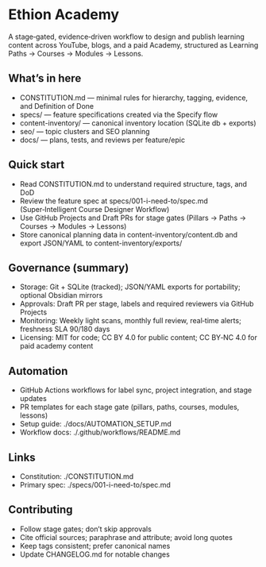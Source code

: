 # Ethion Academy

A stage‑gated, evidence‑driven workflow to design and publish learning content across YouTube, blogs, and a paid Academy, structured as Learning Paths → Courses → Modules → Lessons.

## What’s in here
- CONSTITUTION.md — minimal rules for hierarchy, tagging, evidence, and Definition of Done
- specs/ — feature specifications created via the Specify flow
- content-inventory/ — canonical inventory location (SQLite db + exports)
- seo/ — topic clusters and SEO planning
- docs/ — plans, tests, and reviews per feature/epic

## Quick start
- Read CONSTITUTION.md to understand required structure, tags, and DoD
- Review the feature spec at specs/001-i-need-to/spec.md (Super‑Intelligent Course Designer Workflow)
- Use GitHub Projects and Draft PRs for stage gates (Pillars → Paths → Courses → Modules → Lessons)
- Store canonical planning data in content-inventory/content.db and export JSON/YAML to content-inventory/exports/

## Governance (summary)
- Storage: Git + SQLite (tracked); JSON/YAML exports for portability; optional Obsidian mirrors
- Approvals: Draft PR per stage, labels and required reviewers via GitHub Projects
- Monitoring: Weekly light scans, monthly full review, real‑time alerts; freshness SLA 90/180 days
- Licensing: MIT for code; CC BY 4.0 for public content; CC BY‑NC 4.0 for paid academy content

## Automation
- GitHub Actions workflows for label sync, project integration, and stage updates
- PR templates for each stage gate (pillars, paths, courses, modules, lessons)
- Setup guide: ./docs/AUTOMATION_SETUP.md
- Workflow docs: ./.github/workflows/README.md

## Links
- Constitution: ./CONSTITUTION.md
- Primary spec: ./specs/001-i-need-to/spec.md

## Contributing
- Follow stage gates; don’t skip approvals
- Cite official sources; paraphrase and attribute; avoid long quotes
- Keep tags consistent; prefer canonical names
- Update CHANGELOG.md for notable changes
